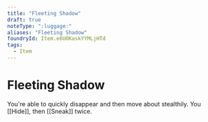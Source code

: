 ```yaml
---
title: "Fleeting Shadow"
draft: true
noteType: ":luggage:"
aliases: "Fleeting Shadow"
foundryId: Item.e6UOKaskYYMLjHTd
tags:
  - Item
---
```


# Fleeting Shadow

You're able to quickly disappear and then move about stealthily. You [[Hide]], then [[Sneak]] twice.
